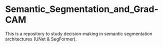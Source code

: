 # Semantic_Segmentation_and_Grad-CAM
This is a repository to study decision-making in semantic segmentation architectures (UNet &amp; SegFormer).
